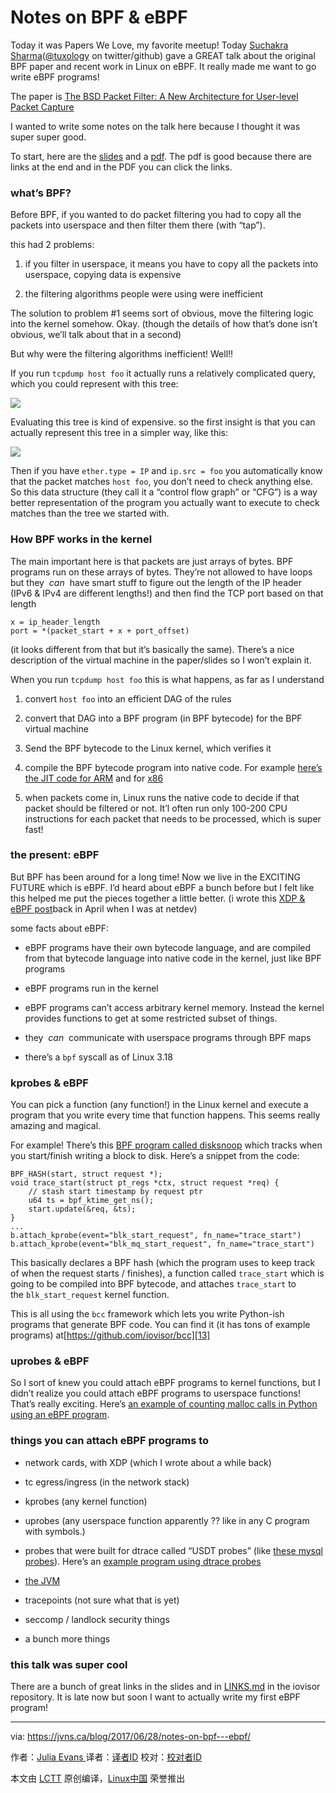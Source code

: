 Notes on BPF & eBPF
============================================================

Today it was Papers We Love, my favorite meetup! Today [Suchakra Sharma][6]([@tuxology][7] on twitter/github) gave a GREAT talk about the original BPF paper and recent work in Linux on eBPF. It really made me want to go write eBPF programs!

The paper is [The BSD Packet Filter: A New Architecture for User-level Packet Capture][8]

I wanted to write some notes on the talk here because I thought it was super super good.

To start, here are the [slides][9] and a [pdf][10]. The pdf is good because there are links at the end and in the PDF you can click the links.

### what’s BPF?

Before BPF, if you wanted to do packet filtering you had to copy all the packets into userspace and then filter them there (with “tap”).

this had 2 problems:

1.  if you filter in userspace, it means you have to copy all the packets into userspace, copying data is expensive

2.  the filtering algorithms people were using were inefficient

The solution to problem #1 seems sort of obvious, move the filtering logic into the kernel somehow. Okay. (though the details of how that’s done isn’t obvious, we’ll talk about that in a second)

But why were the filtering algorithms inefficient! Well!!

If you run `tcpdump host foo` it actually runs a relatively complicated query, which you could represent with this tree:

![](https://jvns.ca/images/bpf-1.png)

Evaluating this tree is kind of expensive. so the first insight is that you can actually represent this tree in a simpler way, like this:

![](https://jvns.ca/images/bpf-2.png)

Then if you have `ether.type = IP` and `ip.src = foo` you automatically know that the packet matches `host foo`, you don’t need to check anything else. So this data structure (they call it a “control flow graph” or “CFG”) is a way better representation of the program you actually want to execute to check matches than the tree we started with.

### How BPF works in the kernel

The main important here is that packets are just arrays of bytes. BPF programs run on these arrays of bytes. They’re not allowed to have loops but they  _can_  have smart stuff to figure out the length of the IP header (IPv6 & IPv4 are different lengths!) and then find the TCP port based on that length

```
x = ip_header_length
port = *(packet_start + x + port_offset) 

```

(it looks different from that but it’s basically the same). There’s a nice description of the virtual machine in the paper/slides so I won’t explain it.

When you run `tcpdump host foo` this is what happens, as far as I understand

1.  convert `host foo` into an efficient DAG of the rules

2.  convert that DAG into a BPF program (in BPF bytecode) for the BPF virtual machine

3.  Send the BPF bytecode to the Linux kernel, which verifies it

4.  compile the BPF bytecode program into native code. For example [here’s the JIT code for ARM][1] and for [x86][2]

5.  when packets come in, Linux runs the native code to decide if that packet should be filtered or not. It’l often run only 100-200 CPU instructions for each packet that needs to be processed, which is super fast!

### the present: eBPF

But BPF has been around for a long time! Now we live in the EXCITING FUTURE which is eBPF. I’d heard about eBPF a bunch before but I felt like this helped me put the pieces together a little better. (i wrote this [XDP & eBPF post][11]back in April when I was at netdev)

some facts about eBPF:

*   eBPF programs have their own bytecode language, and are compiled from that bytecode language into native code in the kernel, just like BPF programs

*   eBPF programs run in the kernel

*   eBPF programs can’t access arbitrary kernel memory. Instead the kernel provides functions to get at some restricted subset of things.

*   they  _can_  communicate with userspace programs through BPF maps

*   there’s a `bpf` syscall as of Linux 3.18

### kprobes & eBPF

You can pick a function (any function!) in the Linux kernel and execute a program that you write every time that function happens. This seems really amazing and magical.

For example! There’s this [BPF program called disksnoop][12] which tracks when you start/finish writing a block to disk. Here’s a snippet from the code:

```
BPF_HASH(start, struct request *);
void trace_start(struct pt_regs *ctx, struct request *req) {
	// stash start timestamp by request ptr
	u64 ts = bpf_ktime_get_ns();
	start.update(&req, &ts);
}
...
b.attach_kprobe(event="blk_start_request", fn_name="trace_start")
b.attach_kprobe(event="blk_mq_start_request", fn_name="trace_start")

```

This basically declares a BPF hash (which the program uses to keep track of when the request starts / finishes), a function called `trace_start` which is going to be compiled into BPF bytecode, and attaches `trace_start` to the `blk_start_request` kernel function.

This is all using the `bcc` framework which lets you write Python-ish programs that generate BPF code. You can find it (it has tons of example programs) at[https://github.com/iovisor/bcc][13]

### uprobes & eBPF

So I sort of knew you could attach eBPF programs to kernel functions, but I didn’t realize you could attach eBPF programs to userspace functions! That’s really exciting. Here’s [an example of counting malloc calls in Python using an eBPF program][14].

### things you can attach eBPF programs to

*   network cards, with XDP (which I wrote about a while back)

*   tc egress/ingress (in the network stack)

*   kprobes (any kernel function)

*   uprobes (any userspace function apparently ?? like in any C program with symbols.)

*   probes that were built for dtrace called “USDT probes” (like [these mysql probes][3]). Here’s an [example program using dtrace probes][4]

*   [the JVM][5]

*   tracepoints (not sure what that is yet)

*   seccomp / landlock security things

*   a bunch more things

### this talk was super cool

There are a bunch of great links in the slides and in [LINKS.md][15] in the iovisor repository. It is late now but soon I want to actually write my first eBPF program!

--------------------------------------------------------------------------------

via: https://jvns.ca/blog/2017/06/28/notes-on-bpf---ebpf/

作者：[Julia Evans ][a]
译者：[译者ID](https://github.com/译者ID)
校对：[校对者ID](https://github.com/校对者ID)

本文由 [LCTT](https://github.com/LCTT/TranslateProject) 原创编译，[Linux中国](https://linux.cn/) 荣誉推出

[a]:https://jvns.ca/
[1]:https://github.com/torvalds/linux/blob/v4.10/arch/arm/net/bpf_jit_32.c#L512
[2]:https://github.com/torvalds/linux/blob/v3.18/arch/x86/net/bpf_jit_comp.c#L189
[3]:https://dev.mysql.com/doc/refman/5.7/en/dba-dtrace-ref-query.html
[4]:https://github.com/iovisor/bcc/blob/master/examples/tracing/mysqld_query.py
[5]:http://blogs.microsoft.co.il/sasha/2016/03/31/probing-the-jvm-with-bpfbcc/
[6]:http://suchakra.in/
[7]:https://twitter.com/tuxology
[8]:http://www.vodun.org/papers/net-papers/van_jacobson_the_bpf_packet_filter.pdf
[9]:https://speakerdeck.com/tuxology/the-bsd-packet-filter
[10]:http://step.polymtl.ca/~suchakra/PWL-Jun28-MTL.pdf
[11]:https://jvns.ca/blog/2017/04/07/xdp-bpf-tutorial/
[12]:https://github.com/iovisor/bcc/blob/0c8c179fc1283600887efa46fe428022efc4151b/examples/tracing/disksnoop.py
[13]:https://github.com/iovisor/bcc
[14]:https://github.com/iovisor/bcc/blob/00f662dbea87a071714913e5c7382687fef6a508/tests/lua/test_uprobes.lua
[15]:https://github.com/iovisor/bcc/blob/master/LINKS.md
